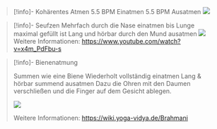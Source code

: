 > [!info]- Kohärentes Atmen
> 5.5 BPM Einatmen
> 5.5 BPM Ausatmen
> ![](https://www.youtube.com/watch?v=04x7J6LOGSQ)

> [!info]- Seufzen
> Mehrfach durch die Nase einatmen bis Lunge maximal gefüllt ist
> Lang und hörbar durch den Mund ausatmen 
> ![](https://www.youtube.com/watch?v=dLulrlXgLIU)
> Weitere Informationen: 
> https://www.youtube.com/watch?v=x4m_PdFbu-s

> [!info]- Bienenatmung
> 
> Summen wie eine Biene
> Wiederholt vollständig einatmen
> Lang & hörbar summend ausatmen
> Dazu die Ohren mit den Daumen verschließen
> und die Finger auf dem Gesicht ablegen.
> 
> ![](https://www.youtube.com/watch?v=76JVr0Cb1IM)
> 
> Weitere Informationen:
> https://wiki.yoga-vidya.de/Brahmani

